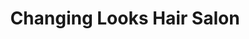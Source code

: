 ---
title: "Changing Looks Hair Salon"
url: /hattiesburg/changing-looks-hair-salon/
shop: Friseur
---